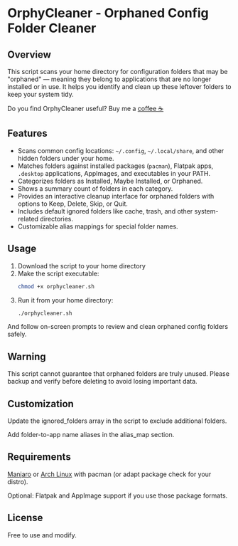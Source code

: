 # OrphyCleaner - Orphaned Config Folder Cleaner

## Overview

This script scans your home directory for configuration folders that may be "orphaned" — meaning they belong to applications that are no longer installed or in use. It helps you identify and clean up these leftover folders to keep your system tidy.

Do you find OrphyCleaner useful? Buy me a [coffee ☕](https://ko-fi.com/dodog)

## Features

- Scans common config locations: `~/.config`, `~/.local/share`, and other hidden folders under your home.
- Matches folders against installed packages (`pacman`), Flatpak apps, `.desktop` applications, AppImages, and executables in your PATH.
- Categorizes folders as Installed, Maybe Installed, or Orphaned.
- Shows a summary count of folders in each category.
- Provides an interactive cleanup interface for orphaned folders with options to Keep, Delete, Skip, or Quit.
- Includes default ignored folders like cache, trash, and other system-related directories.
- Customizable alias mappings for special folder names.

## Usage
1. Download the script to your home directory
2. Make the script executable:
   ```bash
   chmod +x orphycleaner.sh
3. Run it from your home directory:
   ```bash
   ./orphycleaner.sh

And follow on-screen prompts to review and clean orphaned config folders safely.

## Warning
This script cannot guarantee that orphaned folders are truly unused. Please backup and verify before deleting to avoid losing important data.

## Customization
Update the ignored_folders array in the script to exclude additional folders.

Add folder-to-app name aliases in the alias_map section.

## Requirements
[Manjaro](https://manjaro.org) or [Arch Linux](https://archlinux.org) with pacman (or adapt package check for your distro).

Optional: Flatpak and AppImage support if you use those package formats.

## License
Free to use and modify.
